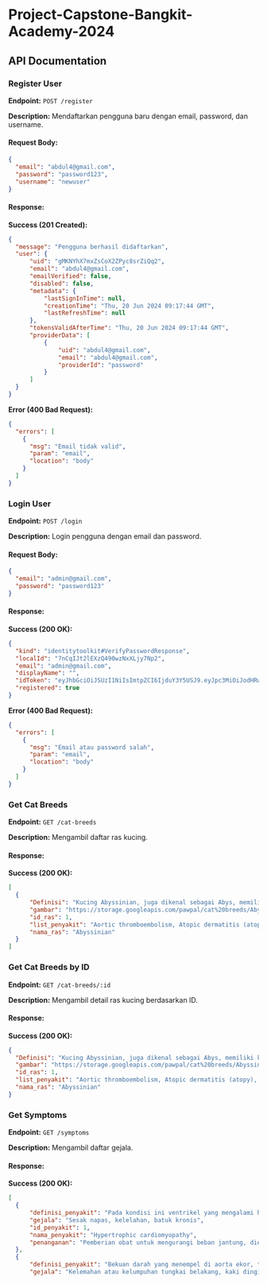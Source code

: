 # Project-Capstone-Bangkit-Academy-2024
## API Documentation

### Register User
**Endpoint:** `POST /register`

**Description:** Mendaftarkan pengguna baru dengan email, password, dan username.

#### Request Body:
```json
{
  "email": "abdul4@gmail.com",
  "password": "password123",
  "username": "newuser"
}
```

#### Response:

**Success (201 Created):**
```json
{
  "message": "Pengguna berhasil didaftarkan",
  "user": {
      "uid": "gMKNYhX7mxZsCoX2ZPyc8srZiQq2",
      "email": "abdul4@gmail.com",
      "emailVerified": false,
      "disabled": false,
      "metadata": {
          "lastSignInTime": null,
          "creationTime": "Thu, 20 Jun 2024 09:17:44 GMT",
          "lastRefreshTime": null
      },
      "tokensValidAfterTime": "Thu, 20 Jun 2024 09:17:44 GMT",
      "providerData": [
          {
              "uid": "abdul4@gmail.com",
              "email": "abdul4@gmail.com",
              "providerId": "password"
          }
      ]
  }
}
```

**Error (400 Bad Request):**
```json
{
  "errors": [
    {
      "msg": "Email tidak valid",
      "param": "email",
      "location": "body"
    }
  ]
}
```

### Login User
**Endpoint:** `POST /login`

**Description:** Login pengguna dengan email dan password.

#### Request Body:
```json
{
  "email": "admin@gmail.com",
  "password": "password123"
}
```

#### Response:

**Success (200 OK):**
```json
{
  "kind": "identitytoolkit#VerifyPasswordResponse",
  "localId": "7nCqIJt2lEXzQ490wzNxXLjy7Np2",
  "email": "admin@gmail.com",
  "displayName": "",
  "idToken": "eyJhbGciOiJSUzI1NiIsImtpZCI6IjduY3Y5USJ9.eyJpc3MiOiJodHRwczovL2lkZW50aXR5dG9vbGtpdC5nb29nbGUuY29tLyIsImF1ZCI6ImNhdC1icmVlZC1hNzBkYiIsImlhdCI6MTcxODg5MTI5OCwiZXhwIjoxNzIwMTAwODk4LCJ1c2VyX2lkIjoiN25DcUlKdDJsRVh6UTQ5MHd6TnhYTGp5N05wMiIsImVtYWlsIjoiYWRtaW5AZ21haWwuY29tIiwic2lnbl9pbl9wcm92aWRlciI6InBhc3N3b3JkIiwidmVyaWZpZWQiOmZhbHNlfQ.BcyHz-4IWx60KDT5n2hGaEykDU-KElHwssIGxPQ6mMgPqBEMgFWcaa1zW0BNZrXF-2uIbj3jsJbtBukOVaM0RMgBGLffKjkCGaxac80c6Pr-6w9Qp8nXdBHe18MHJepWKjbsIgvbr6wjwjTc2gEM2zxxWHNiYhviE3puuPQU05Wa4sF3xR01V5YY6_UC3p__4Ab0nlxVV5dnxEV82CrL-jcuTSA5bOgMshiS_DxxlxiJorL1WK7UtWOh-es_YOABLOIReKfC1CNT5n8wfr9TrdBQWPXiZece3ONWBC7tiZJpQjXIeSrXUXJvkHMIHA5EV8oa--nGJJitnoQ0CqeF7w",
  "registered": true
}
```

**Error (400 Bad Request):**
```json
{
  "errors": [
    {
      "msg": "Email atau password salah",
      "param": "email",
      "location": "body"
    }
  ]
}
```

### Get Cat Breeds
**Endpoint:** `GET /cat-breeds`

**Description:** Mengambil daftar ras kucing.

#### Response:

**Success (200 OK):**
```json
[
  {
      "Definisi": "Kucing Abyssinian, juga dikenal sebagai Abys, memiliki kemiripan yang mencolok dengan kucing yang digambarkan dalam mural Mesir kuno. Mereka memiliki mata berbentuk almond, telinga yang tajam, dan tubuh yang ramping. Beberapa orang percaya bahwa Abyssinian adalah keturunan langsung dari kucing purba yang dihormati ini, sementara yang lain berpendapat bahwa mereka berasal dari tempat yang sekarang disebut Etiopia dan melakukan perjalanan bersama tentara Inggris ke Inggris, menurut Abyssinian Cat Club. Semua kucing Abyssinian memiliki bulu agouti, yang berarti setiap helai bulunya memiliki berbagai warna: pita gelap, pita terang, dan ujung gelap. Hal ini membuat bulu halus mereka tampak seperti garam dan merica.",
      "gambar": "https://storage.googleapis.com/pawpal/cat%20breeds/Abyssinian_118.jpg",
      "id_ras": 1,
      "list_penyakit": "Aortic thromboembolism, Atopic dermatitis (atopy), Diabetes mellitus,  Increased osmotic fragility of erythrocytes, Pyruvate kinase deficiency, Feline infectious peritonitis (FIP), Mycobacterium avium complex infection, Urinary tract infections (UTI), Acquired myasthenia gravis, Patellar luxation, Acquired myasthenia gravis, Progressive retinal atrophy (PRA), Renal amyloidosis, Dystocia, Pyometra (cystic endometrial hyperplasia–pyometra complex)",
      "nama_ras": "Abyssinian"
  }
]
```

### Get Cat Breeds by ID
**Endpoint:** `GET /cat-breeds/:id`

**Description:** Mengambil detail ras kucing berdasarkan ID.

#### Response:

**Success (200 OK):**
```json
{
  "Definisi": "Kucing Abyssinian, juga dikenal sebagai Abys, memiliki kemiripan yang mencolok dengan kucing yang digambarkan dalam mural Mesir kuno. Mereka memiliki mata berbentuk almond, telinga yang tajam, dan tubuh yang ramping. Beberapa orang percaya bahwa Abyssinian adalah keturunan langsung dari kucing purba yang dihormati ini, sementara yang lain berpendapat bahwa mereka berasal dari tempat yang sekarang disebut Etiopia dan melakukan perjalanan bersama tentara Inggris ke Inggris, menurut Abyssinian Cat Club. Semua kucing Abyssinian memiliki bulu agouti, yang berarti setiap helai bulunya memiliki berbagai warna: pita gelap, pita terang, dan ujung gelap. Hal ini membuat bulu halus mereka tampak seperti garam dan merica.",
  "gambar": "https://storage.googleapis.com/pawpal/cat%20breeds/Abyssinian_118.jpg",
  "id_ras": 1,
  "list_penyakit": "Aortic thromboembolism, Atopic dermatitis (atopy), Diabetes mellitus,  Increased osmotic fragility of erythrocytes, Pyruvate kinase deficiency, Feline infectious peritonitis (FIP), Mycobacterium avium complex infection, Urinary tract infections (UTI), Acquired myasthenia gravis, Patellar luxation, Acquired myasthenia gravis, Progressive retinal atrophy (PRA), Renal amyloidosis, Dystocia, Pyometra (cystic endometrial hyperplasia–pyometra complex)",
  "nama_ras": "Abyssinian"
}
```

### Get Symptoms
**Endpoint:** `GET /symptoms`

**Description:** Mengambil daftar gejala.

#### Response:

**Success (200 OK):**
```json
[
  {
      "definisi_penyakit": "Pada kondisi ini ventrikel yang mengalami hipertrofi menyebabkan gagal jantung kongestif dan disritmia. Insidensinya dilaporkan sebesar 1,6-5,2% pada kucing, namun jarang terjadi pada anjing. Kemungkinan besar kondisi tersebut diturunkan, meskipun faktor pengubah dapat menyebabkan ekspresi kondisi yang bervariasi.",
      "gejala": "Sesak napas, kelelahan, batuk kronis",
      "id_penyakit": 1,
      "nama_penyakit": "Hypertrophic cardiomyopathy",
      "penanganan": "Pemberian obat untuk mengurangi beban jantung, diet rendah sodium, operasi jika diperlukan"
  },
  {
      "definisi_penyakit": "Bekuan darah yang menempel di aorta ekor, terutama pada kucing tetapi kadang-kadang pada anjing, menyebabkan tanda-tanda paresis atau kelumpuhan tungkai belakang, ekstremitas dingin, dan nyeri. Hal ini sering dikaitkan dengan penyakit jantung pada kucing, dan banyak kasus mungkin muncul bersamaan dengan gagal jantung.",
      "gejala": "Kelemahan atau kelumpuhan tungkai belakang, kaki dingin
